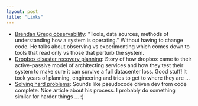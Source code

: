 ```yaml
---
layout: post
title: "Links"
---
```


* [Brendan Gregg observability](https://www.brendangregg.com/blog/2021-05-23/what-is-observability.html): "Tools, data sources, methods of understanding how a system is operating." Without having to change code. He talks about observing vs experimenting which comes down to tools that read only vs those that perturb the system.
* [Dropbox disaster recovery planning](https://dropbox.tech/infrastructure/disaster-readiness-test-failover-blackhole-sjc): Story of how dropbox came to their active-passive model of architecting services and how they test their system to make sure it can survive a full datacenter loss. Good stuff! It took years of planning, engineering and tries to get to where they are ...
* [Solving hard problems](https://praeclarum.org/2022/02/19/hard-problems.html): Sounds like pseudocode driven dev from code complete. Nice article about his process. I probably do something similar for harder things ... :)
